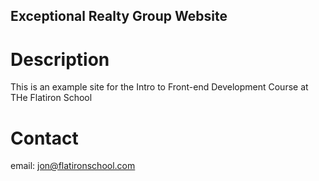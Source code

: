 Exceptional Realty Group Website
---

# Description

This is an example site for the Intro to Front-end Development Course at THe Flatiron School 

# Contact

email: jon@flatironschool.com